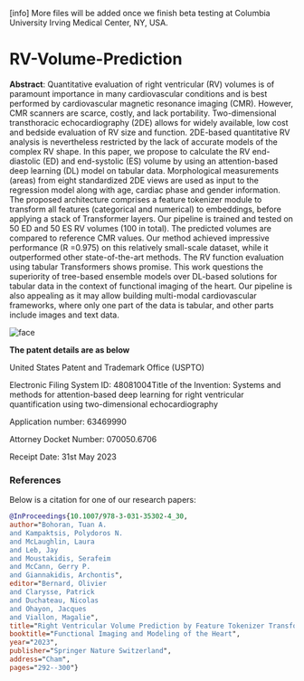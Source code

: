 [info] More files will be added once we finish beta testing at Columbia University Irving Medical Center, NY, USA.
# RV-Volume-Prediction

**Abstract**:
Quantitative evaluation of right ventricular (RV) volumes is of paramount importance in many cardiovascular conditions and is best performed by cardiovascular magnetic resonance imaging (CMR). However, CMR scanners are scarce, costly, and lack portability. Two-dimensional transthoracic echocardiography (2DE) allows for widely available, low cost and bedside evaluation of RV size and function. 2DE-based quantitative RV analysis is nevertheless restricted by the lack of accurate models of the complex RV shape. In this paper, we propose to calculate the RV end-diastolic (ED) and end-systolic (ES) volume by using an attention-based deep learning (DL) model on tabular data. Morphological measurements (areas) from eight standardized 2DE views are used as input to the regression model along with age, cardiac phase and gender information. The proposed architecture comprises a feature tokenizer module to transform all features (categorical and numerical) to embeddings, before applying a stack of Transformer layers. Our pipeline is trained and tested on 50 ED and 50 ES RV volumes (100 in total). The predicted volumes are compared to reference CMR values. Our method achieved impressive performance (R
=0.975) on this relatively small-scale dataset, while it outperformed other state-of-the-art methods. The RV function evaluation using tabular Transformers shows promise. This work questions the superiority of tree-based ensemble models over DL-based solutions for tabular data in the context of functional imaging of the heart. Our pipeline is also appealing as it may allow building multi-modal cardiovascular frameworks, where only one part of the data is tabular, and other parts include images and text data.

![face](https://github.com/tuanaqeelbohoran/RV-Volume-Prediction/assets/120468459/b010a7e6-8d6c-4e40-9e23-14ccfdb8ad90)

**The patent details are as below**

United States Patent and Trademark Office (USPTO)

Electronic Filing System ID: 48081004Title of the Invention: Systems and methods for attention-based deep learning for right ventricular quantification using two-dimensional echocardiography
 
Application number: 63469990

Attorney Docket Number: 070050.6706

Receipt Date: 31st May 2023

### References

Below is a citation for one of our research papers:

```bibtex
@InProceedings{10.1007/978-3-031-35302-4_30,
author="Bohoran, Tuan A.
and Kampaktsis, Polydoros N.
and McLaughlin, Laura
and Leb, Jay
and Moustakidis, Serafeim
and McCann, Gerry P.
and Giannakidis, Archontis",
editor="Bernard, Olivier
and Clarysse, Patrick
and Duchateau, Nicolas
and Ohayon, Jacques
and Viallon, Magalie",
title="Right Ventricular Volume Prediction by Feature Tokenizer Transformer-Based Regression of 2D Echocardiography Small-Scale Tabular Data",
booktitle="Functional Imaging and Modeling of the Heart",
year="2023",
publisher="Springer Nature Switzerland",
address="Cham",
pages="292--300"}
